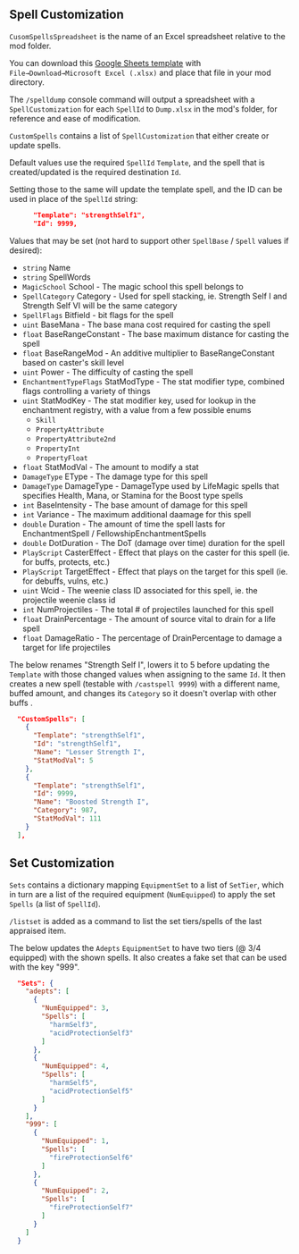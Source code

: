 ﻿## Spell Customization

`CusomSpellsSpreadsheet` is the name of an Excel spreadsheet relative to the mod folder.  



You can download this [Google Sheets template](https://docs.google.com/spreadsheets/d/1Ya_oDlCZ-AJwV4qcXsZ3m15NqgSGOgtLlPAPuIn8bj0/edit?usp=sharing) with `File→Download→Microsoft Excel (.xlsx)` and place that file in your mod directory.



The `/spelldump` console command will output a spreadsheet with a `SpellCustomization` for each `SpellId` to `Dump.xlsx` in the mod's folder, for reference and ease of modification.



`CustomSpells` contains a list of `SpellCustomization` that either create or update spells.

Default values use the required `SpellId` `Template`, and the spell that is created/updated is the required destination `Id`.  



Setting those to the same will update the template spell, and the ID can be used in place of the `SpellId` string:

```json
      "Template": "strengthSelf1",
      "Id": 9999,
```



Values that may be set (not hard to support other `SpellBase` / `Spell` values if desired):

* `string` Name
* `string` SpellWords
* `MagicSchool` School -  The magic school this spell belongs to
* `SpellCategory` Category -  Used for spell stacking, ie. Strength Self I and Strength Self VI will be the same category
* `SpellFlags` Bitfield -  bit flags for the spell
* `uint` BaseMana -  The base mana cost required for casting the spell
* `float` BaseRangeConstant - The base maximum distance for casting the spell
* `float` BaseRangeMod -  An additive multiplier to BaseRangeConstant based on caster's skill level
* `uint` Power -  The difficulty of casting the spell
* `EnchantmentTypeFlags` StatModType -  The stat modifier type, combined flags controlling a variety of things
* `uint` StatModKey -  The stat modifier key, used for lookup in the enchantment registry, with a value from a few possible enums
  * `Skill`
  * `PropertyAttribute`
  * `PropertyAttribute2nd`
  * `PropertyInt`
  * `PropertyFloat`
* `float` StatModVal -  The amount to modify a stat
* `DamageType` EType -  The damage type for this spell
* `DamageType` DamageType -  DamageType used by LifeMagic spells that specifies Health, Mana, or Stamina for the Boost type spells
* `int` BaseIntensity -  The base amount of damage for this spell
* `int` Variance -  The maximum additional daamage for this spell
* `double` Duration -  The amount of time the spell lasts for EnchantmentSpell / FellowshipEnchantmentSpells
* `double` DotDuration -  The DoT (damage over time) duration for the spell
* `PlayScript` CasterEffect -  Effect that plays on the caster for this spell (ie. for buffs, protects, etc.)
* `PlayScript` TargetEffect -  Effect that plays on the target for this spell (ie. for debuffs, vulns, etc.)
* `uint` Wcid -  The weenie class ID associated for this spell, ie. the projectile weenie class id
* `int` NumProjectiles - The total # of projectiles launched for this spell
* `float` DrainPercentage - The amount of source vital to drain for a life spell
* `float` DamageRatio - The percentage of DrainPercentage to damage a target for life projectiles



The below renames "Strength Self I", lowers it to 5 before updating the `Template` with those changed values when assigning to the same `Id`.  It then creates a new spell (testable with `/castspell 9999`) with a different name, buffed amount, and changes its `Category` so it doesn't overlap with other buffs .

```json
  "CustomSpells": [
    {
      "Template": "strengthSelf1",
      "Id": "strengthSelf1",
      "Name": "Lesser Strength I",
      "StatModVal": 5
    },
    {
      "Template": "strengthSelf1",
      "Id": 9999,
      "Name": "Boosted Strength I",
      "Category": 987,
      "StatModVal": 111
    }
  ],
```



## Set Customization

`Sets` contains a dictionary mapping `EquipmentSet` to a list of `SetTier`, which in turn are a list of the required equipment (`NumEquipped`) to apply the set `Spells` (a list of `SpellId`).



`/listset` is added as a command to list the set tiers/spells of the last appraised item.



The below updates the `Adepts` `EquipmentSet` to have two tiers (@ 3/4 equipped) with the shown spells.  It also creates a fake set that can be used with the key "999".

```json
  "Sets": {
    "adepts": [
      {
        "NumEquipped": 3,
        "Spells": [
          "harmSelf3",
          "acidProtectionSelf3"
        ]
      },
      {
        "NumEquipped": 4,
        "Spells": [
          "harmSelf5",
          "acidProtectionSelf5"
        ]
      }
    ],
    "999": [
      {
        "NumEquipped": 1,
        "Spells": [
          "fireProtectionSelf6"
        ]
      },
      {
        "NumEquipped": 2,
        "Spells": [
          "fireProtectionSelf7"
        ]
      }
    ]
  }
```

